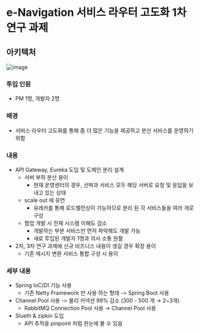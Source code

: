 # e-Navigation 서비스 라우터 고도화 1차 연구 과제
## 아키텍처
![image](https://github.com/SoonMyeong/resume-portpolio/assets/31875043/16d8e374-4aea-48de-9e8c-1391a6788d1d)



### 투입 인원
- PM 1명, 개발자 2명

### 배경
- 서비스 라우터 고도화를 통해 좀 더 많은 기능을 제공하고 분산 서비스를 운영하기 위함
### 내용
- API Gateway, Eureka 도입 및 도메인 분리 설계
  - 서버 부하 분산 용이
    - 현재 운영센터의 경우, 선박과 서비스 모두 해당 서버로 요청 및 응답을 보내고 있는 상태
  - scale out 에 유연
    - 유레카를 통해 로드밸런싱이 가능하므로 분리 된 각 서비스들을 여러 개로 구성
  - 협업 개발 시 전체 시스템 이해도 감소
    - 개발하는 부분 서비스만 먼저 파악해도 개발 가능
    - 새로 투입된 개발자 1명과 의사 소통 원활
- 2차, 3차 연구 과제에 신규 비즈니스 내용이 생길 경우 확장 용이
  - 기존 메시지 변환 서비스 통합 구성 시 용이

### 세부 내용
- Spring IoC/DI 기능 사용   
  - 기존 Netty Framework 만 사용 하는 형태 -> Spring Boot 사용
- Channel Pool 사용 -> 물리 커넥션 99% 감소 (300 - 500 개 → 2~3개)
  - RabbitMQ Connection Pool 사용 → Channel Pool 사용 
- Slueth & zipkin 도입
  - API 추적을 pinpoint 처럼 한눈에 볼 수 있음   

